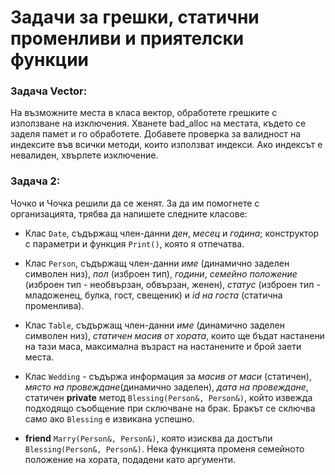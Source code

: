 # Задачи за грешки, статични променливи и приятелски функции

### Задача Vector: 
На възможните места в класа вектор, обработете грешките с използване на изключения. Хванете bad_alloc на местата, където се заделя памет и го обработете. Добавете проверка за валидност на индексите във всички методи, които използват индекси. Ако индексът е невалиден, хвърлете изключение.

### Задача 2:
Чочко и Чочка решили да се женят. За да им помогнете с организацията, трябва да напишете следните класове:
- Клас `Date`, съдържащ член-данни *ден*, *месец* и *година*; конструктор с параметри и функция `Print()`, която я отпечатва.

- Клас `Person`, съдържащ член-данни *име* (динамично заделен символен низ), *пол* (изброен тип), *години*, *семейно положение* (изброен тип - необвързан, обвързан, женен), *статус* (изброен тип - младоженец, булка, гост, свещеник) и *id на госта* (статична променлива).

- Клас `Table`, съдържащ член-данни *име* (динамично заделен символен низ), *статичен масив от хората*, които ще бъдат настанени на тази маса, максимална възраст на настанените и брой заети места.

- Клас `Wedding` - съдържа информация за *масив от маси* (статичен), *място на провеждане*(динамично заделен), *дата на провеждане*, статичен **private** метод `Blessing(Person&, Person&)`, който извежда подходящо съобщение при сключване на брак. Бракът се сключва само ако `Blessing` е извикана успешно. 

- **friend** `Marry(Person&, Person&)`, която изисква да достъпи `Blessing(Person&, Person&)`. Нека функцията променя семейното положение на хората, подадени като аргументи.
